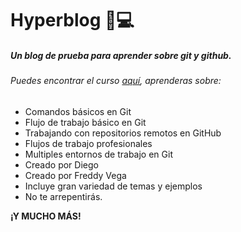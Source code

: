 # Hyperblog 📖💻
##### Un blog de prueba para aprender sobre git y github.

###### Puedes encontrar el curso [aquí](https://platzi.com/cursos/git-github/?utm_source=google&utm_medium=cpc&utm_campaign=17050344175&utm_adgroup=136855261105&utm_content=608267303205&gclsrc=aw.ds "aquí"), aprenderas sobre:
- Comandos básicos en Git
- Flujo de trabajo básico en Git
- Trabajando con repositorios remotos en GitHub
- Flujos de trabajo profesionales
- Multiples entornos de trabajo en Git
- Creado por Diego 
- Creado por Freddy Vega
- Incluye gran variedad de temas y ejemplos
- No te arrepentirás.


**¡Y MUCHO M&Aacute;S!**